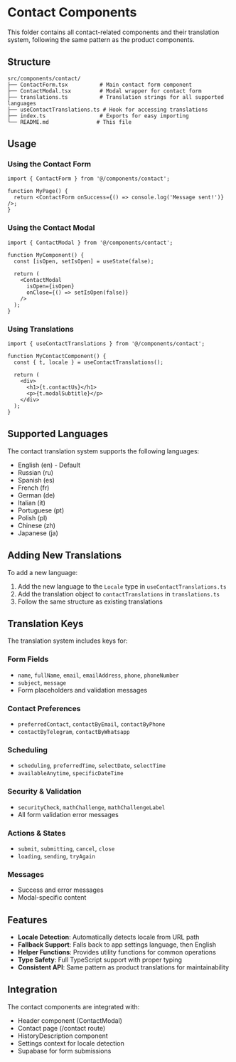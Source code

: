 # Contact Components

This folder contains all contact-related components and their translation system, following the same pattern as the product components.

## Structure

```
src/components/contact/
├── ContactForm.tsx          # Main contact form component
├── ContactModal.tsx         # Modal wrapper for contact form
├── translations.ts          # Translation strings for all supported languages
├── useContactTranslations.ts # Hook for accessing translations
├── index.ts                 # Exports for easy importing
└── README.md               # This file
```

## Usage

### Using the Contact Form
```tsx
import { ContactForm } from '@/components/contact';

function MyPage() {
  return <ContactForm onSuccess={() => console.log('Message sent!')} />;
}
```

### Using the Contact Modal
```tsx
import { ContactModal } from '@/components/contact';

function MyComponent() {
  const [isOpen, setIsOpen] = useState(false);
  
  return (
    <ContactModal 
      isOpen={isOpen} 
      onClose={() => setIsOpen(false)} 
    />
  );
}
```

### Using Translations
```tsx
import { useContactTranslations } from '@/components/contact';

function MyContactComponent() {
  const { t, locale } = useContactTranslations();
  
  return (
    <div>
      <h1>{t.contactUs}</h1>
      <p>{t.modalSubtitle}</p>
    </div>
  );
}
```

## Supported Languages

The contact translation system supports the following languages:
- English (en) - Default
- Russian (ru)
- Spanish (es)
- French (fr)
- German (de)
- Italian (it)
- Portuguese (pt)
- Polish (pl)
- Chinese (zh)
- Japanese (ja)

## Adding New Translations

To add a new language:

1. Add the new language to the `Locale` type in `useContactTranslations.ts`
2. Add the translation object to `contactTranslations` in `translations.ts`
3. Follow the same structure as existing translations

## Translation Keys

The translation system includes keys for:

### Form Fields
- `name`, `fullName`, `email`, `emailAddress`, `phone`, `phoneNumber`
- `subject`, `message`
- Form placeholders and validation messages

### Contact Preferences
- `preferredContact`, `contactByEmail`, `contactByPhone`
- `contactByTelegram`, `contactByWhatsapp`

### Scheduling
- `scheduling`, `preferredTime`, `selectDate`, `selectTime`
- `availableAnytime`, `specificDateTime`

### Security & Validation
- `securityCheck`, `mathChallenge`, `mathChallengeLabel`
- All form validation error messages

### Actions & States
- `submit`, `submitting`, `cancel`, `close`
- `loading`, `sending`, `tryAgain`

### Messages
- Success and error messages
- Modal-specific content

## Features

- **Locale Detection**: Automatically detects locale from URL path
- **Fallback Support**: Falls back to app settings language, then English
- **Helper Functions**: Provides utility functions for common operations
- **Type Safety**: Full TypeScript support with proper typing
- **Consistent API**: Same pattern as product translations for maintainability

## Integration

The contact components are integrated with:
- Header component (ContactModal)
- Contact page (/contact route)
- HistoryDescription component
- Settings context for locale detection
- Supabase for form submissions
